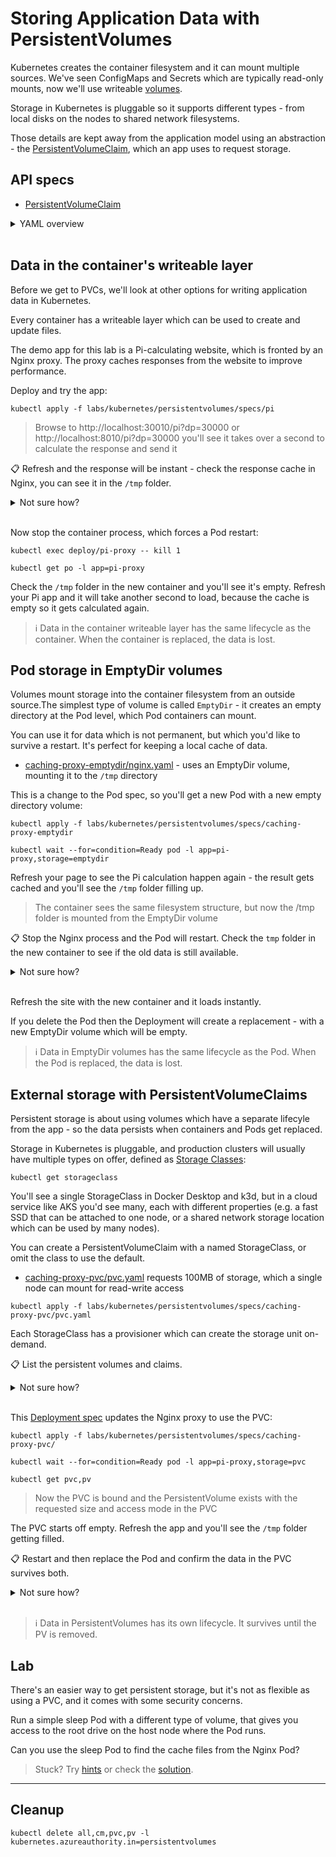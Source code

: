 # Storing Application Data with PersistentVolumes

Kubernetes creates the container filesystem and it can mount multiple sources. We've seen ConfigMaps and Secrets which are typically read-only mounts, now we'll use writeable [volumes](https://kubernetes.io/docs/concepts/storage/volumes/).

Storage in Kubernetes is pluggable so it supports different types - from local disks on the nodes to shared network filesystems. 

Those details are kept away from the application model using an abstraction - the [PersistentVolumeClaim](https://kubernetes.io/docs/concepts/storage/persistent-volumes/#introduction), which an app uses to request storage.

## API specs

- [PersistentVolumeClaim](https://kubernetes.io/docs/reference/generated/kubernetes-api/v1.20/#persistentvolumeclaim-v1-core)

<details>
  <summary>YAML overview</summary>


The simplest PersistentVolumeClaim (PVC) looks like this:

```
apiVersion: v1
kind: PersistentVolumeClaim
metadata:
  name: small-pvc
spec:
  accessModes:
    - ReadWriteOnce
  resources:
    requests:
      storage: 100Mi
```

As with ConfigMaps and Secrets, you use the PVC name to reference a volume in your Pod spec. The PVC spec defines its requirements:

* `accessModes` - describes if the storage is read-only or read-write, and whether it's exclusive to one node or can be accessed by many
* `resources` - the amount of storage the PVC needs

In the Pod spec you can include a PVC volume to mount in the container filesystem:

```
volumes:
  - name: cache-volume
    persistentVolumeClaim:
      claimName: small-pvc
```

</details><br />

## Data in the container's writeable layer

Before we get to PVCs, we'll look at other options for writing application data in Kubernetes.

Every container has a writeable layer which can be used to create and update files.

The demo app for this lab is a Pi-calculating website, which is fronted by an Nginx proxy. The proxy caches responses from the website to improve performance.

Deploy and try the app:

```
kubectl apply -f labs/kubernetes/persistentvolumes/specs/pi
```

> Browse to http://localhost:30010/pi?dp=30000 or http://localhost:8010/pi?dp=30000 you'll see it takes over a second to calculate the response and send it

📋 Refresh and the response will be instant - check the response cache in Nginx, you can see it in the `/tmp` folder.

<details>
  <summary>Not sure how?</summary>

```
kubectl exec deploy/pi-proxy -- ls /tmp
```

</details><br />

Now stop the container process, which forces a Pod restart:

```
kubectl exec deploy/pi-proxy -- kill 1

kubectl get po -l app=pi-proxy
```

Check the `/tmp` folder in the new container and you'll see it's empty. Refresh your Pi app and it will take another second to load, because the cache is empty so it gets calculated again.

> ℹ Data in the container writeable layer has the same lifecycle as the container. When the container is replaced, the data is lost.

## Pod storage in EmptyDir volumes

Volumes mount storage into the container filesystem from an outside source.The simplest type of volume is called `EmptyDir` - it creates an empty directory at the Pod level, which Pod containers can mount.

You can use it for data which is not permanent, but which you'd like to survive a restart. It's perfect for keeping a local cache of data.

- [caching-proxy-emptydir/nginx.yaml](specs/caching-proxy-emptydir/nginx.yaml) - uses an EmptyDir volume, mounting it to the `/tmp` directory

This is a change to the Pod spec, so you'll get a new Pod with a new empty directory volume:

```
kubectl apply -f labs/kubernetes/persistentvolumes/specs/caching-proxy-emptydir

kubectl wait --for=condition=Ready pod -l app=pi-proxy,storage=emptydir
```

Refresh your page to see the Pi calculation happen again - the result gets cached and you'll see the  `/tmp` folder filling up.

> The container sees the same filesystem structure, but now the /tmp folder is mounted from the EmptyDir volume

📋 Stop the Nginx process and the Pod will restart. Check the `tmp` folder in the new container to see if the old data is still available.

<details>
  <summary>Not sure how?</summary>

```
kubectl exec deploy/pi-proxy -- kill 1

kubectl get pods -l app=pi-proxy,storage=emptydir 

kubectl exec deploy/pi-proxy -- ls /tmp
```

</details><br />

Refresh the site with the new container and it loads instantly.

If you delete the Pod then the Deployment will create a replacement - with a new EmptyDir volume which will be empty.

> ℹ Data in EmptyDir volumes has the same lifecycle as the Pod. When the Pod is replaced, the data is lost.

## External storage with PersistentVolumeClaims

Persistent storage is about using volumes which have a separate lifecyle from the app - so the data persists when containers and Pods get replaced.

Storage in Kubernetes is pluggable, and production clusters will usually have multiple types on offer, defined as [Storage Classes](https://kubernetes.io/docs/concepts/storage/storage-classes/):

```
kubectl get storageclass
```

You'll see a single StorageClass in Docker Desktop and k3d, but in a cloud service like AKS you'd see many, each with different properties (e.g. a fast SSD that can be attached to one node, or a shared network storage location which can be used by many nodes).

You can create a PersistentVolumeClaim with a named StorageClass, or omit the class to use the default.

- [caching-proxy-pvc/pvc.yaml](specs/caching-proxy-pvc/pvc.yaml) requests 100MB of storage, which a single node can mount for read-write access

```
kubectl apply -f labs/kubernetes/persistentvolumes/specs/caching-proxy-pvc/pvc.yaml
```

Each StorageClass has a provisioner which can create the storage unit on-demand.


📋 List the persistent volumes and claims.

<details>
  <summary>Not sure how?</summary>

```
kubectl get pvc

kubectl get persistentvolumes
```

> Some provisioners create storage as soon as the PVC is created - others wait for the PVC to be claimed by a Pod

</details><br />


This [Deployment spec](specs/caching-proxy-pvc/nginx.yaml) updates the Nginx proxy to use the PVC:

```
kubectl apply -f labs/kubernetes/persistentvolumes/specs/caching-proxy-pvc/

kubectl wait --for=condition=Ready pod -l app=pi-proxy,storage=pvc

kubectl get pvc,pv
```

> Now the PVC is bound and the PersistentVolume exists with the requested size and access mode in the PVC

The PVC starts off empty. Refresh the app and you'll see the `/tmp` folder getting filled. 

📋 Restart and then replace the Pod and confirm the data in the PVC survives both.

<details>
  <summary>Not sure how?</summary>

```
# force the container to exit
kubectl exec deploy/pi-proxy -- kill 1

kubectl get pods -l app=pi-proxy,storage=pvc

kubectl exec deploy/pi-proxy -- ls /tmp
```

```
# force a rollout to replace the Pod
kubectl rollout restart deploy/pi-proxy

kubectl get pods -l app=pi-proxy,storage=pvc

kubectl exec deploy/pi-proxy -- ls /tmp
```

Try the app again and the new Pod still serves the response from the cache, so it will be super fast.

</details><br />

> ℹ Data in PersistentVolumes has its own lifecycle. It survives until the PV is removed.


## Lab

There's an easier way to get persistent storage, but it's not as flexible as using a PVC, and it comes with some security concerns.

Run a simple sleep Pod with a different type of volume, that gives you access to the root drive on the host node where the Pod runs.

Can you use the sleep Pod to find the cache files from the Nginx Pod?

> Stuck? Try [hints](hints.md) or check the [solution](solution.md).

___

## Cleanup

```
kubectl delete all,cm,pvc,pv -l kubernetes.azureauthority.in=persistentvolumes
```
